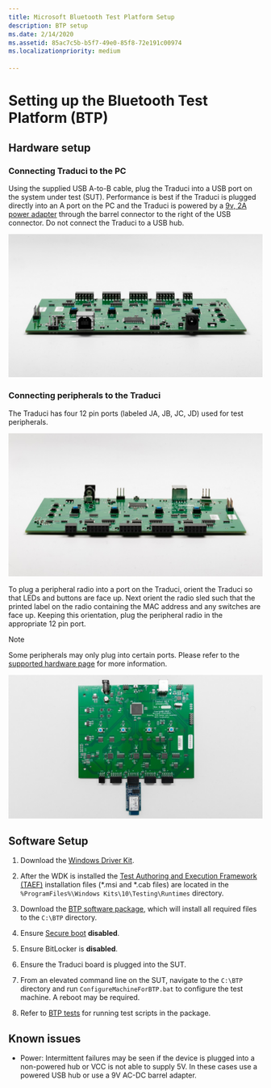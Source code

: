 ```yaml
---
title: Microsoft Bluetooth Test Platform Setup
description: BTP setup
ms.date: 2/14/2020
ms.assetid: 85ac7c5b-b5f7-49e0-85f8-72e191c00974
ms.localizationpriority: medium

---
```


# Setting up the Bluetooth Test Platform (BTP) #

## Hardware setup ##

### Connecting Traduci to the PC ###

Using the supplied USB A-to-B cable, plug the Traduci into a USB port on the system under test (SUT). Performance is best if the Traduci is plugged directly into an A port on the PC and the Traduci is powered by a [9v, 2A power adapter](https://www.digikey.com/product-detail/en/qualtek/QFWB-18-9-US01/Q1181-ND/8260129) through the barrel connector to the right of the USB connector. Do not connect the Traduci to a USB hub.

![Traduci showing USB and power ports](images/Traduci_USBPortSidejpg.jpg)

### Connecting peripherals to the Traduci ###

The Traduci has four 12 pin ports (labeled JA, JB, JC, JD) used for test peripherals.

![Traduci showing USB and power ports](images/Traduci_12PinPortSide.jpg)

To plug a peripheral radio into a port on the Traduci, orient the Traduci so that LEDs and buttons are face up. Next orient the radio sled such that the printed label on the radio containing the MAC address and any switches are face up. Keeping this orientation, plug the peripheral radio in the appropriate 12 pin port.

> [!NOTE]
> Some peripherals may only plug into certain ports.  Please refer to the [supported hardware page](testing-BTP-hw.md) for more information.

![Traduci with peripheral plugged in](images/Traduci_and_DigilentRN42.jpg)

## Software Setup ##

1. Download the [Windows Driver Kit](https://docs.microsoft.com/windows-hardware/drivers/download-the-wdk#download-icon-step-2-install-wdk-for-windows-10-version-1903).

2. After the WDK is installed the [Test Authoring and Execution Framework (TAEF)](https://docs.microsoft.com/windows-hardware/drivers/taef/) installation files (*.msi and *.cab files) are located in the `%ProgramFiles%\Windows Kits\10\Testing\Runtimes` directory.

3. Download the [BTP software package](testing-BTP-software-package.md), which will install all required files to the `C:\BTP` directory.

4. Ensure [Secure boot](https://docs.microsoft.com/windows-hardware/design/device-experiences/oem-secure-boot) **disabled**.

5. Ensure BitLocker is **disabled**.

6. Ensure the Traduci board is plugged into the SUT.

7. From an elevated command line on the SUT, navigate to the `C:\BTP` directory and run `ConfigureMachineForBTP.bat` to configure the test machine. A reboot may be required.

8. Refer to [BTP tests](testing-BTP-Tests.md) for running test scripts in the package.

## Known issues ##

- Power: Intermittent failures may be seen if the device is plugged into a non-powered hub or VCC is not able to supply 5V. In these cases use a powered USB hub or use a 9V AC-DC barrel adapter.

